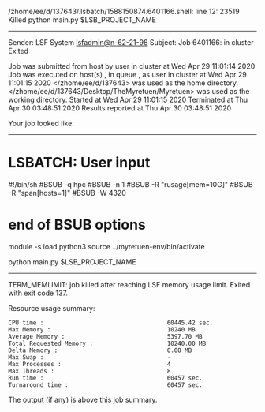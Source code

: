 /zhome/ee/d/137643/.lsbatch/1588150874.6401166.shell: line 12: 23519 Killed                  python main.py $LSB_PROJECT_NAME

------------------------------------------------------------
Sender: LSF System <lsfadmin@n-62-21-98>
Subject: Job 6401166: <NNAgent9NN-Selfplay-20-incremental> in cluster <dcc> Exited

Job <NNAgent9NN-Selfplay-20-incremental> was submitted from host <n-62-27-20> by user <s183905> in cluster <dcc> at Wed Apr 29 11:01:14 2020
Job was executed on host(s) <n-62-21-98>, in queue <hpc>, as user <s183905> in cluster <dcc> at Wed Apr 29 11:01:15 2020
</zhome/ee/d/137643> was used as the home directory.
</zhome/ee/d/137643/Desktop/TheMyretuen/Myretuen> was used as the working directory.
Started at Wed Apr 29 11:01:15 2020
Terminated at Thu Apr 30 03:48:51 2020
Results reported at Thu Apr 30 03:48:51 2020

Your job looked like:

------------------------------------------------------------
# LSBATCH: User input
#!/bin/sh
#BSUB -q hpc
#BSUB -n 1
#BSUB -R "rusage[mem=10G]"
#BSUB -R "span[hosts=1]"
#BSUB -W 4320
# end of BSUB options

module -s load python3
source ../myretuen-env/bin/activate

python main.py $LSB_PROJECT_NAME


------------------------------------------------------------

TERM_MEMLIMIT: job killed after reaching LSF memory usage limit.
Exited with exit code 137.

Resource usage summary:

    CPU time :                                   60445.42 sec.
    Max Memory :                                 10240 MB
    Average Memory :                             5397.70 MB
    Total Requested Memory :                     10240.00 MB
    Delta Memory :                               0.00 MB
    Max Swap :                                   -
    Max Processes :                              4
    Max Threads :                                8
    Run time :                                   60457 sec.
    Turnaround time :                            60457 sec.

The output (if any) is above this job summary.

